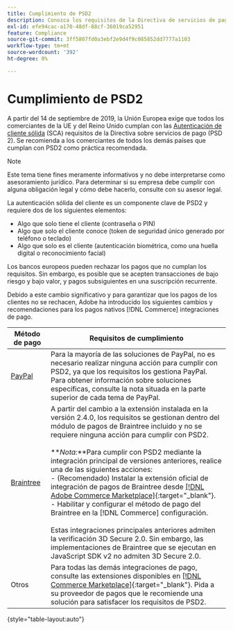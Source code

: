 ```yaml
---
title: Cumplimiento de PSD2
description: Conozca los requisitos de la Directiva de servicios de pago (PSD2) que podrían afectar a su tienda.
exl-id: efe94cac-a170-48df-88cf-36019ca52951
feature: Compliance
source-git-commit: 3ff5807fd0a3ebf2e9d4f9c085852dd7777a1103
workflow-type: tm+mt
source-wordcount: '392'
ht-degree: 0%

---
```


# Cumplimiento de PSD2

A partir del 14 de septiembre de 2019, la Unión Europea exige que todos los comerciantes de la UE y del Reino Unido cumplan con las [Autenticación de cliente sólida](https://www.cardinalcommerce.com/content-hub/mandates/psd2-sca/understanding-psd2-sca) (SCA) requisitos de la Directiva sobre servicios de pago (PSD 2). Se recomienda a los comerciantes de todos los demás países que cumplan con PSD2 como práctica recomendada.

>[!NOTE]
>
>Este tema tiene fines meramente informativos y no debe interpretarse como asesoramiento jurídico. Para determinar si su empresa debe cumplir con alguna obligación legal y cómo debe hacerlo, consulte con su asesor legal.

La autenticación sólida del cliente es un componente clave de PSD2 y requiere dos de los siguientes elementos:

- Algo que solo tiene el cliente (contraseña o PIN)
- Algo que solo el cliente conoce (token de seguridad único generado por teléfono o teclado)
- Algo que solo es el cliente (autenticación biométrica, como una huella digital o reconocimiento facial)

Los bancos europeos pueden rechazar los pagos que no cumplan los requisitos. Sin embargo, es posible que se acepten transacciones de bajo riesgo y bajo valor, y pagos subsiguientes en una suscripción recurrente.

Debido a este cambio significativo y para garantizar que los pagos de los clientes no se rechacen, Adobe ha introducido los siguientes cambios y recomendaciones para los pagos nativos [!DNL Commerce] integraciones de pago.

| Método de pago | Requisitos de cumplimiento |
|--- |--- |
| [PayPal](../stores-purchase/paypal.md) | Para la mayoría de las soluciones de PayPal, no es necesario realizar ninguna acción para cumplir con PSD2, ya que los requisitos los gestiona PayPal. Para obtener información sobre soluciones específicas, consulte la nota situada en la parte superior de cada tema de PayPal. |
| [Braintree](../stores-purchase/braintree.md) | A partir del cambio a la extensión instalada en la versión 2.4.0, los requisitos se gestionan dentro del módulo de pagos de Braintree incluido y no se requiere ninguna acción para cumplir con PSD2. <br /><br />**_Nota:_**Para cumplir con PSD2 mediante la integración principal de versiones anteriores, realice una de las siguientes acciones:<br/>- (Recomendado) Instalar la extensión oficial de integración de pagos de Braintree desde [[!DNL Adobe Commerce Marketplace]](https://marketplace.magento.com/catalogsearch/result/?q=braintree#q=braintree&amp;idx=m2_cloud_prod_default_products&amp;p=0&amp;nR%5Bvisibility_search%5D%5B%3D%5D%5B0%5D=1){:target=&quot;_blank&quot;}.<br/>- Habilitar y configurar el método de pago del Braintree en la [!DNL Commerce] configuración.<br/><br/>Estas integraciones principales anteriores admiten la verificación 3D Secure 2.0. Sin embargo, las implementaciones de Braintree que se ejecutan en JavaScript SDK v2 no admiten 3D Secure 2.0. |
| Otros | Para todas las demás integraciones de pago, consulte las extensiones disponibles en [[!DNL Commerce Marketplace]](https://marketplace.magento.com/extensions/payments-security/payment-integration.html?_ga=2.108129217.2105547619.1564067043-238341041.1564067043){:target=&quot;_blank&quot;}. Pida a su proveedor de pagos que le recomiende una solución para satisfacer los requisitos de PSD2. |

{style="table-layout:auto"}
